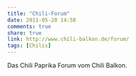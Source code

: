 ```yaml
---
title: "Chili-Forum"
date: 2011-05-20 14:58
comments: true
share: true
link: http://www.chili-balkon.de/forum/
tags: [Chilis]
---
```

Das Chili Paprika Forum vom Chili Balkon.
